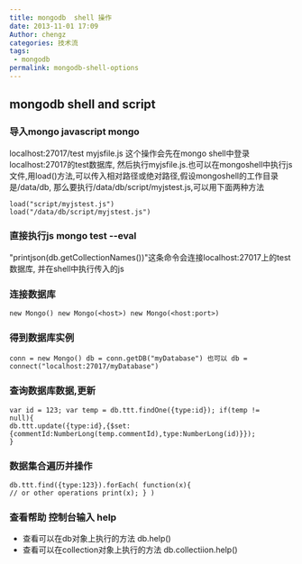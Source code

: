 ```yaml
---
title: mongodb  shell 操作
date: 2013-11-01 17:09
Author: chengz
categories: 技术流
tags:
 - mongodb
permalink: mongodb-shell-options
---
```


## mongodb shell and script 

### 导入mongo javascript mongo

localhost:27017/test myjsfile.js 这个操作会先在mongo shell中登录localhost:27017的test数据库, 然后执行myjsfile.js.也可以在mongoshell中执行js文件,用load()方法,可以传入相对路径或绝对路径,假设mongoshell的工作目录是/data/db,
那么要执行/data/db/script/myjstest.js,可以用下面两种方法

```
load("script/myjstest.js") 
load("/data/db/script/myjstest.js") 
```
### 直接执行js mongo test --eval 

 "printjson(db.getCollectionNames())"这条命令会连接localhost:27017上的test数据库, 并在shell中执行传入的js

### 连接数据库 
```
new Mongo() new Mongo(<host>) new Mongo(<host:port>)
```
### 得到数据库实例 
```
conn = new Mongo() db = conn.getDB("myDatabase") 也可以 db = connect("localhost:27017/myDatabase") 
```
### 查询数据库数据,更新
```
var id = 123; var temp = db.ttt.findOne({type:id}); if(temp !=
null){
db.ttt.update({type:id},{$set:{commentId:NumberLong(temp.commentId),type:NumberLong(id)}});
}
```
### 数据集合遍历并操作 
```
db.ttt.find({type:123}).forEach( function(x){
// or other operations print(x); } ) 
```
### 查看帮助 控制台输入 help 
- 查看可以在db对象上执行的方法 db.help()
- 查看可以在collection对象上执行的方法 db.collectiion.help()
